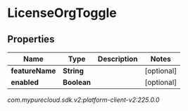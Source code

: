 # LicenseOrgToggle


## Properties

| Name | Type | Description | Notes |
| ------------ | ------------- | ------------- | ------------- |
| **featureName** | **String** |  |  [optional] |
| **enabled** | **Boolean** |  |  [optional] |




_com.mypurecloud.sdk.v2:platform-client-v2:225.0.0_
